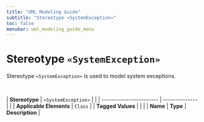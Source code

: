 ```yaml
---
title: "UML Modeling Guide"
subtitle: "Stereotype «SystemException»"
toc: false
menubar: uml_modeling_guide_menu
---
```


# Stereotype `«SystemException»`
Stereotype `«SystemException»` is used to model system exceptions.

<br>

| **Stereotype**          | `«SystemException»` | |
| ----------------------- | -------------- | |
| **Applicable Elements** | `Class`        |
| **Tagged Values**       |                       |                                                                                                                                                                                                          |
| **Name**                | **Type**              | **Description**                                                                                                                                                                                          |


    